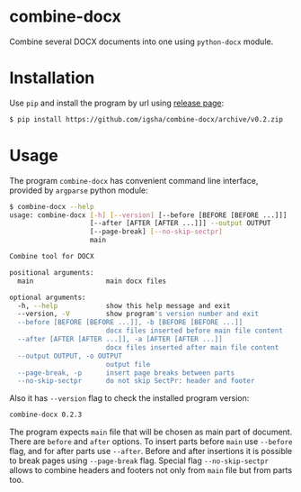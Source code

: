 # combine-docx

Combine several DOCX documents into one using `python-docx` module.

# Installation

Use `pip` and install the program by url using [release page](https://github.com/igsha/combine-docx/releases/latest):
```sh
$ pip install https://github.com/igsha/combine-docx/archive/v0.2.zip
```

# Usage

The program `combine-docx` has convenient command line interface, provided by `argparse` python module:
```sh
$ combine-docx --help
usage: combine-docx [-h] [--version] [--before [BEFORE [BEFORE ...]]]
                    [--after [AFTER [AFTER ...]]] --output OUTPUT
                    [--page-break] [--no-skip-sectpr]
                    main

Combine tool for DOCX

positional arguments:
  main                  main docx files

optional arguments:
  -h, --help            show this help message and exit
  --version, -V         show program's version number and exit
  --before [BEFORE [BEFORE ...]], -b [BEFORE [BEFORE ...]]
                        docx files inserted before main file content
  --after [AFTER [AFTER ...]], -a [AFTER [AFTER ...]]
                        docx files inserted after main file content
  --output OUTPUT, -o OUTPUT
                        output file
  --page-break, -p      insert page breaks between parts
  --no-skip-sectpr      do not skip SectPr: header and footer
```

Also it has `--version` flag to check the installed program version:
```sh
combine-docx 0.2.3
```

The program expects `main` file that will be chosen as main part of document.
There are `before` and `after` options.
To insert parts before `main` use `--before` flag, and for after parts use `--after`.
Before and after insertions it is possible to break pages using `--page-break` flag.
Special flag `--no-skip-sectpr` allows to combine headers and footers not only from `main` file but from parts too.
